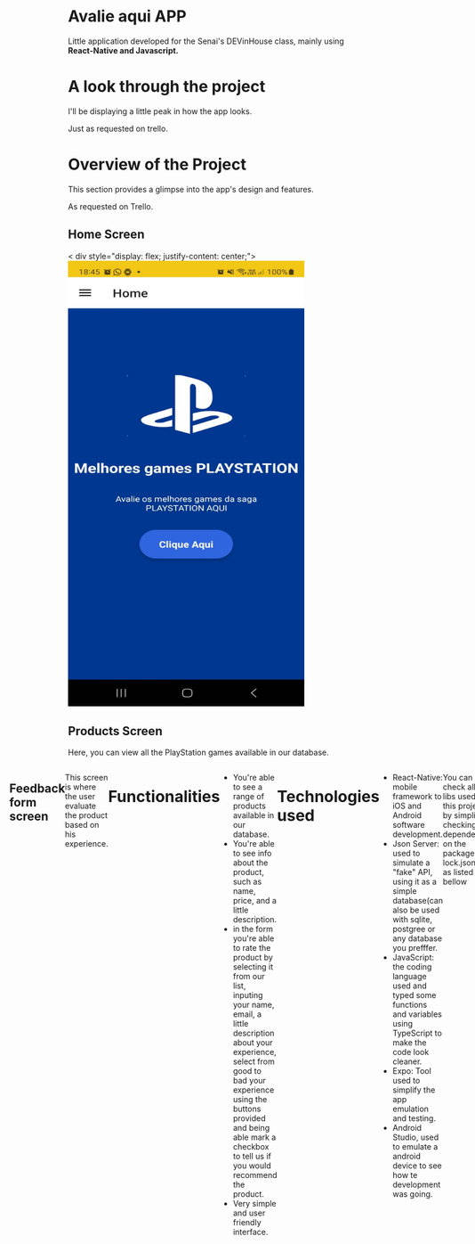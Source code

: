 # Avalie aqui APP
Little application developed for the Senai's DEVinHouse class, mainly using <strong>React-Native and Javascript.</strong>

<h1>A look through the project</h1>
<p>I'll be displaying a little peak in how the app looks.</p>
<p>Just as requested on trello.</p>

<h1>Overview of the Project</h1>
<p>This section provides a glimpse into the app's design and features.</p>
<p>As requested on Trello.</p> 

<h2>Home Screen</h2> <
div style="display: flex; justify-content: center;"> 
<img src="https://github.com/tscouto/imagens/blob/main/assets/tela%20principal.jpg" alt="Home Screen" width="425" height="800"> 
</div> 
<h2>Products Screen</h2> <p>Here, you can view all the PlayStation games available in our database.</p> 
<div style="display: flex; justify-content: center;"> 
  


<h2>Home Screen</h2>
<div style="display: flex; justify-content: center;">
  <img src="https://github.com/tscouto/imagens/blob/main/assets/tela%20principal.jpg" alt="messages" width="425" height="800">
</div>

<h2>Products screen</h2>
<p>Where all products on my database are being displayed.</p>
<div style="display: flex; justify-content: center;">
  <img src="[https://github.com/user-attachments/assets/3d8ce21f-9de2-4dc6-bf60-f052850d89cd](https://github.com/tscouto/imagens/blob/main/assets/tela%20de%20listagem%20de%20jogos.jpg)" alt="Tasks" width="425" height="800">
</div>

<h2>Feedback form screen</h2>
<p>This screen is where the user evaluate the product based on his experience.</p>
<div style="display: flex; justify-content: center;">
  <img src="https://github.com/tscouto/imagens/blob/main/assets/tela%20cadastro.jpg" alt="Activity" width="425" height="800">
</div>

<h1> Functionalities </h1>
<ul>
  <li>You're able to see a range of products available in our database.</li>
  <li>You're able to see info about the product, such as name, price, and a little description.</li>
  <li>in the form you're able to rate the product by selecting it from our list, inputing your name, email, a little description about your experience, select from good to bad your experience using the buttons provided and being able mark a checkbox to tell us if you would recommend the product.</li>
  <li>Very simple and user friendly interface.</li>
</ul>

<h1>Technologies used </h1>
<ul>
  <li>React-Native: mobile framework to iOS and Android software development.</li>
  <li>Json Server: used to simulate a "fake" API, using it as a simple database(can also be used with sqlite, postgree or any database you prefffer.</li>
  <li>JavaScript: the coding language used and typed some functions and variables using TypeScript to make the code look cleaner.</li>
  <li>Expo: Tool used to simplify the app emulation and testing.</li>
  <li>Android Studio, used to emulate a android device to see how te development was going.</li>
</ul>

<p>You can check all the libs used on this projects by simpling checking the dependencies on the package-lock.json or as listed bellow </p>
<p> Be sure to always run npm install, this will install all the libs used based on what its written on the package-lock.json file.</p>
<p>New functions and refactoring will be added in the future if requested.</p>

<h1>Dependencies (libs)</h1>

<ul>
  <li>@react-native-community/checkbox ver. 0.5.17</li>
  <li>@react-native-picker/picker ver. 2.8.1</li>
  <li>@react-navigation/native ver. 6.1.18</li>
  <li>@react-navigation/native-stack ver. 6.11.0</li>
  <li>@react-navigation/stack ver. 6.4.1</li>
  <li>axios ver. 1.7.7</li>
  <li>expo ver. 51.0.28</li>
  <li>expo-checkbox ver. 3.0.0</li>
  <li>expo-status-bar ver. 1.12.1</li>
  <li>react ver. 18.2.0</li>
  <li>react-native ver. 0.74.5</li>
  <li>react-native-reanimated ver. 3.15.4</li>
  <li>react-native-safe-area-context ver. 4.11.0</li>
  <li>react-native-screens ver. 3.34.0</li>
</ul>


